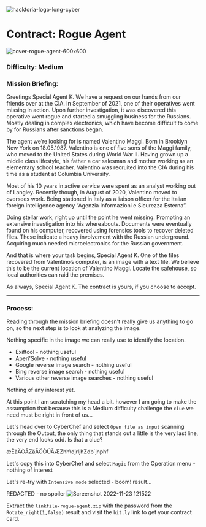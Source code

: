 ![hacktoria-logo-long-cyber](https://user-images.githubusercontent.com/117080369/199033586-5225a142-7b15-4806-a60f-c4486a4c04be.png)

# Contract: Rogue Agent
![cover-rogue-agent-600x600](https://user-images.githubusercontent.com/117080369/203539156-ad62a2da-5bdd-4758-8856-e71cbc6e3adb.jpg)


### Difficulty: Medium

### Mission Briefing:
Greetings Special Agent K. We have a request on our hands from our friends over at the CIA. In September of 2021, one of their operatives went missing in action. Upon further investigation, it was discovered this operative went rogue and started a smuggling business for the Russians. Mostly dealing in complex electronics, which have become difficult to come by for Russians after sanctions began.

The agent we’re looking for is named Valentino Maggi. Born in Brooklyn New York on 18.05.1987. Valentino is one of five sons of the Maggi family, who moved to the United States during World War II. Having grown up a middle class lifestyle, his father a car salesman and mother working as an elementary school teacher. Valentino was recruited into the CIA during his time as a student at Columbia University.

Most of his 10 years in active service were spent as an analyst working out of Langley. Recently though, in August of 2020, Valentino moved to oversees work. Being stationed in Italy as a liaison officer for the Italian foreign intelligence agency “Agenzia Informazioni e Sicurezza Esterna”.

Doing stellar work, right up until the point he went missing. Prompting an extensive investigation into his whereabouts. Documents were eventually found on his computer, recovered using forensics tools to recover deleted files. These indicate a heavy involvement with the Russian underground. Acquiring much needed microelectronics for the Russian government.

And that is where your task begins, Special Agent K. One of the files recovered from Valentino’s computer, is an image with a text file. We believe this to be the current location of Valentino Maggi. Locate the safehouse, so local authorities can raid the premises.

As always, Special Agent K. The contract is yours, if you choose to accept.

---

### Process:
Reading through the mission briefing doesn't really give us anything to go on, so the next step is to look at analyzing the image.

Nothing specific in the image we can really use to identify the location.

* Exiftool - nothing useful
* Aperi'Solve - nothing useful
* Google reverse image search - nothing useful
* Bing reverse image search - nothing useful
* Various other reverse image searches - nothing useful

Nothing of any interest yet.

At this point I am scratching my head a bit. however I am going to make the assumption that because this is a Medium difficulty challenge the `clue` we need must be right in front of us...

Let's head over to CyberChef and select `Open file as input` scanning through the Output, the only thing that stands out a little is the very last line, the very end looks odd. Is that a clue?

æÊäÄÒÂZäÂÖÒÜÂÆZhh\djrljhZdb\`jnphf

Let's copy this into CyberChef and select `Magic` from the Operation menu - nothing of interest

Let's re-try with `Intensive mode` selected - boom! result...

REDACTED - no spoiler
![Screenshot 2022-11-23 121522](https://user-images.githubusercontent.com/117080369/203544854-9eafd9cf-adf6-4f4a-b72a-de59598f60b2.png)

Extract the `linkfile-rogue-agent.zip` with the password from the `Rotate_right(1,false)` result and visit the `bit.ly` link to get your contract card.
